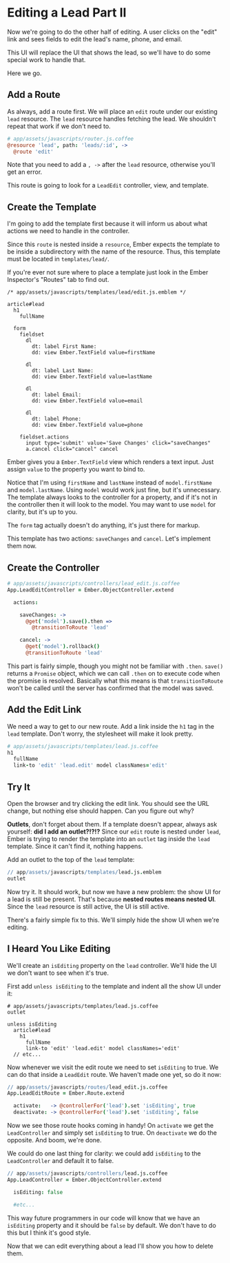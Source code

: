 # Editing a Lead Part II

Now we're going to do the other half of editing. A user clicks on the "edit" link and sees fields to edit the lead's name, phone, and email.

This UI will replace the UI that shows the lead, so we'll have to do some special work to handle that.

Here we go.

## Add a Route

As always, add a route first. We will place an `edit` route under our existing `lead` resource. The `lead` resource handles fetching the lead. We shouldn't repeat that work if we don't need to.

```coffee
# app/assets/javascripts/router.js.coffee
@resource 'lead', path: 'leads/:id', ->
  @route 'edit'
```

Note that you need to add a `, ->` after the `lead` resource, otherwise you'll get an error.

This route is going to look for a `LeadEdit` controller, view, and template.

## Create the Template

I'm going to add the template first because it will inform us about what actions we need to handle in the controller.

Since this `route` is nested inside a `resource`, Ember expects the template to be inside a subdirectory with the name of the resource. Thus, this template must be located in `templates/lead/`.

If you're ever not sure where to place a template just look in the Ember Inspector's "Routes" tab to find out.


```
/* app/assets/javascripts/templates/lead/edit.js.emblem */

article#lead
  h1
    fullName

  form
    fieldset
      dl
        dt: label First Name:
        dd: view Ember.TextField value=firstName

      dl
        dt: label Last Name:
        dd: view Ember.TextField value=lastName

      dl
        dt: label Email:
        dd: view Ember.TextField value=email

      dl
        dt: label Phone:
        dd: view Ember.TextField value=phone

    fieldset.actions
      input type='submit' value='Save Changes' click="saveChanges"
      a.cancel click="cancel" cancel
```

Ember gives you a `Ember.TextField` view which renders a text input. Just assign `value` to the property you want to bind to.

Notice that I'm using `firstName` and `lastName` instead of `model.firstName` and `model.lastName`. Using `model` would work just fine, but it's unnecessary. The template always looks to the controller for a property, and if it's not in the controller then it will look to the model. You may want to use `model` for clarity, but it's up to you.

The `form` tag actually doesn't do anything, it's just there for markup.

This template has two actions: `saveChanges` and `cancel`. Let's implement them now.

## Create the Controller

```coffee
# app/assets/javascripts/controllers/lead_edit.js.coffee
App.LeadEditController = Ember.ObjectController.extend

  actions:

    saveChanges: ->
      @get('model').save().then =>
        @transitionToRoute 'lead'

    cancel: ->
      @get('model').rollback()
      @transitionToRoute 'lead'
```

This part is fairly simple, though you might not be familiar with `.then`. `save()` returns a `Promise` object, which we can call `.then` on to execute code when the promise is resolved. Basically what this means is that `transitionToRoute` won't be called until the server has confirmed that the model was saved.

## Add the Edit Link

We need a way to get to our new route. Add a link inside the `h1` tag in the `lead` template. Don't worry, the stylesheet will make it look pretty.

```coffee
# app/assets/javascripts/templates/lead.js.coffee
h1
  fullName
  link-to 'edit' 'lead.edit' model classNames='edit'
```

## Try It

Open the browser and try clicking the edit link. You should see the URL change, but nothing else should happen. Can you figure out why?

**Outlets**, don't forget about them. If a template doesn't appear, always ask yourself: **did I add an outlet?!?!?** Since our `edit` route is nested under `lead`, Ember is trying to render the template into an `outlet` tag inside the `lead` template. Since it can't find it, nothing happens.

Add an outlet to the top of the `lead` template:

```coffee
// app/assets/javascripts/templates/lead.js.emblem
outlet
```
Now try it. It should work, but now we have a new problem: the show UI for a lead is still be present. That's because **nested routes means nested UI**. Since the `lead` resource is still active, the UI is still active.

There's a fairly simple fix to this. We'll simply hide the show UI when we're editing.

## I Heard You Like Editing

We'll create an `isEditing` property on the `lead` controller. We'll hide the UI we don't want to see when it's true.

First add `unless isEditing` to the template and indent all the show UI under it:

```
# app/assets/javascripts/templates/lead.js.coffee
outlet

unless isEditing
  article#lead
    h1
      fullName
      link-to 'edit' 'lead.edit' model classNames='edit'
  // etc...
```

Now whenever we visit the edit route we need to set `isEditing` to true. We can do that inside a `LeadEdit` route. We haven't made one yet, so do it now:

```coffee
// app/assets/javascripts/routes/lead_edit.js.coffee
App.LeadEditRoute = Ember.Route.extend

  activate:   -> @controllerFor('lead').set 'isEditing', true
  deactivate: -> @controllerFor('lead').set 'isEditing', false
```

Now we see those route hooks coming in handy! On `activate` we get the `LeadController` and simply set `isEditing` to true. On `deactivate` we do the opposite. And boom, we're done.

We could do one last thing for clarity: we could add `isEditing` to the `LeadController` and default it to false.

```coffee
// app/assets/javascripts/controllers/lead.js.coffee
App.LeadController = Ember.ObjectController.extend

  isEditing: false

  #etc...
```

This way future programmers in our code will know that we have an `isEditing` property and it should be `false` by default. We don't have to do this but I think it's good style.

Now that we can edit everything about a lead I'll show you how to delete them.

